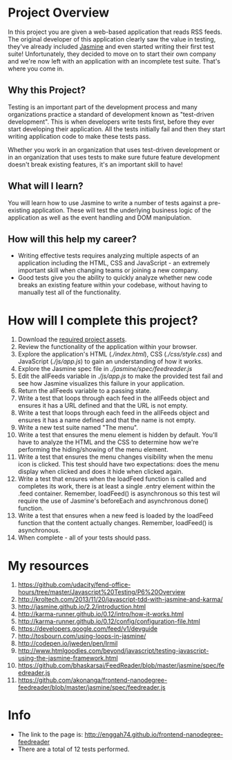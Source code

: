 # Project Overview

In this project you are given a web-based application that reads RSS feeds. The original developer of this application clearly saw the value in testing, they've already included [Jasmine](http://jasmine.github.io/) and even started writing their first test suite! Unfortunately, they decided to move on to start their own company and we're now left with an application with an incomplete test suite. That's where you come in.


## Why this Project?

Testing is an important part of the development process and many organizations practice a standard of development known as "test-driven development". This is when developers write tests first, before they ever start developing their application. All the tests initially fail and then they start writing application code to make these tests pass.

Whether you work in an organization that uses test-driven development or in an organization that uses tests to make sure future feature development doesn't break existing features, it's an important skill to have!


## What will I learn?

You will learn how to use Jasmine to write a number of tests against a pre-existing application. These will test the underlying business logic of the application as well as the event handling and DOM manipulation.


## How will this help my career?

* Writing effective tests requires analyzing multiple aspects of an application including the HTML, CSS and JavaScript - an extremely important skill when changing teams or joining a new company.
* Good tests give you the ability to quickly analyze whether new code breaks an existing feature within your codebase, without having to manually test all of the functionality.


# How will I complete this project?

1. Download the [required project assets](http://github.com/udacity/frontend-nanodegree-feedreader).
2. Review the functionality of the application within your browser.
3. Explore the application's HTML (*./index.html*), CSS (*./css/style.css*) and JavaScript (*./js/app.js*) to gain an understanding of how it works.
4. Explore the Jasmine spec file in *./jasmine/spec/feedreader.js*
5. Edit the allFeeds variable in *./js/app.js* to make the provided test fail and see how Jasmine visualizes this failure in your application.
6. Return the allFeeds variable to a passing state.
7. Write a test that loops through each feed in the allFeeds object and ensures it has a URL defined and that the URL is not empty.
8. Write a test that loops through each feed in the allFeeds object and ensures it has a name defined and that the name is not empty.
9. Write a new test suite named "The menu".
10. Write a test that ensures the menu element is hidden by default. You'll have to analyze the HTML and the CSS to determine how we're performing the hiding/showing of the menu element.
11. Write a test that ensures the menu changes visibility when the menu icon is clicked. This test should have two expectations: does the menu display when clicked and does it hide when clicked again.
12. Write a test that ensures when the loadFeed function is called and completes its work, there is at least a single .entry element within the .feed container. Remember, loadFeed() is asynchronous so this test wil require the use of Jasmine's beforeEach and asynchronous done() function.
13. Write a test that ensures when a new feed is loaded by the loadFeed function that the content actually changes. Remember, loadFeed() is asynchronous.
14. When complete - all of your tests should pass.

# My resources

1. https://github.com/udacity/fend-office-hours/tree/master/Javascript%20Testing/P6%20Overview
2. http://kroltech.com/2013/11/20/javascript-tdd-with-jasmine-and-karma/
3. http://jasmine.github.io/2.2/introduction.html
4. http://karma-runner.github.io/0.12/intro/how-it-works.html
6. http://karma-runner.github.io/0.12/config/configuration-file.html
7. https://developers.google.com/feed/v1/devguide
8. http://tosbourn.com/using-loops-in-jasmine/
9. http://codepen.io/jweden/pen/Irmil
10. http://www.htmlgoodies.com/beyond/javascript/testing-javascript-using-the-jasmine-framework.html
11. https://github.com/bhaskarsai/FeedReader/blob/master/jasmine/spec/feedreader.js
12. https://github.com/akonanga/frontend-nanodegree-feedreader/blob/master/jasmine/spec/feedreader.js

# Info

* The link to the page is: http://enggah74.github.io/frontend-nanodegree-feedreader
* There are a total of 12 tests performed.